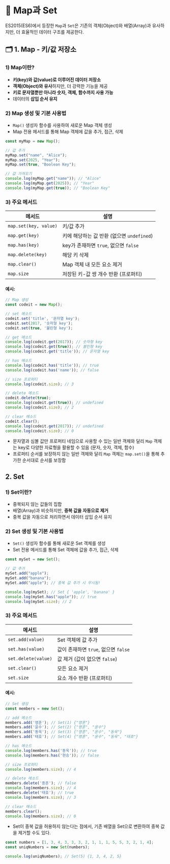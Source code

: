 # 📌 Map과 Set
ES2015(ES6)에서 등장한 `Map`과 `Set`은 기존의 객체(Object)와 배열(Array)과 유사하지만, 더 효율적인 데이터 구조를 제공한다.

## 🗂 1. Map - 키/값 저장소

### 1) Map이란?
- **키(key)와 값(value)로 이루어진 데이터 저장소**
- **객체(Object)와 유사**하지만, 더 강력한 기능을 제공
- **키로 문자열뿐만 아니라 숫자, 객체, 함수까지 사용 가능**
- 데이터의 **삽입 순서 유지**

### 2) Map 생성 및 기본 사용법

- `Map()` 생성자 함수를 사용하여 새로운 Map 객체 생성
- Map 전용 메서드를 통해 Map 객체에 값을 추가, 접근, 삭제

```js
const myMap = new Map();

// 값 추가
myMap.set("name", "Alice");
myMap.set(2025, "Year");
myMap.set(true, "Boolean Key");

// 값 가져오기
console.log(myMap.get("name")); // "Alice"
console.log(myMap.get(2025)); // "Year"
console.log(myMap.get(true)); // "Boolean Key"
```

### 3) 주요 메서드

| 메서드                   | 설명                             |
| --------------------- | ------------------------------ |
| `map.set(key, value)` | 키/값 추가                         |
| `map.get(key)`        | 키에 해당하는 값 반환 (없으면 `undefined`) |
| `map.has(key)`        | key가 존재하면 `true`, 없으면 `false`  |
| `map.delete(key)`     | 해당 키 삭제                        |
| `map.clear()`         | Map 객체 내 모든 요소 제거              |
| `map.size`            | 저장된 키-값 쌍 개수 반환 (프로퍼티)         |

#### 예시: 

```js
// Map 생성
const codeit = new Map();

// set 메소드
codeit.set('title', '문자열 key');
codeit.set(2017, '숫자형 key');
codeit.set(true, '불린형 key');

// get 메소드
console.log(codeit.get(2017)); // 숫자형 key
console.log(codeit.get(true)); // 불린형 key
console.log(codeit.get('title')); // 문자열 key

// has 메소드
console.log(codeit.has('title')); // true
console.log(codeit.has('name')); // false

// size 프로퍼티
console.log(codeit.size); // 3

// delete 메소드
codeit.delete(true);
console.log(codeit.get(true)); // undefined
console.log(codeit.size); // 2

// clear 메소드
codeit.clear();
console.log(codeit.get(2017)); // undefined
console.log(codeit.size); // 0
```

- 문자열과 심볼 값만 프로퍼티 네임으로 사용할 수 있는 일반 객체와 달리
  `Map` 객체는 key로 다양한 자료형을 활용할 수 있음 (문자, 숫자, 객체, 함수)
- 프로퍼티 순서를 보장하지 않는 일반 객체와 달리
  `Map` 객체는 `map.set()`을 통해 추가한 순서대로 순서를 보장함

## 2. Set

### 1) Set이란?

- 중복되지 않는 값들의 집합
- 배열(Array)과 비슷하지만, **중복 값을 자동으로 제거**
- 중복 값을 자동으로 처리하면서 데이터 삽입 순서 유지

### 2) Set 생성 및 기본 사용법
- `Set()` 생성자 함수를 통해 새로운 Set 객체를 생성
- Set 전용 메서드를 통해 Set 객체에 값을 추가, 접근, 삭제

```js
const mySet = new Set();

// 값 추가
mySet.add("apple");
mySet.add("banana");
mySet.add("apple"); // 중복 값 추가 시 무시됨!

console.log(mySet); // Set { 'apple', 'banana' }
console.log(mySet.has("apple")); // true
console.log(mySet.size); // 2
```

### 3) 주요 메서드
| 메서드                 | 설명                          |
| ------------------- | --------------------------- |
| `set.add(value)`    | Set 객체에 값 추가                |
| `set.has(value)`    | 값이 존재하면 `true`, 없으면 `false` |
| `set.delete(value)` | 값 제거 (값이 없으면 `false`)       |
| `set.clear()`       | 모든 요소 제거                    |
| `set.size`          | 요소 개수 반환 (프로퍼티)             |

#### 예시:

```js
// Set 생성
const members = new Set();

// add 메소드
members.add('영훈'); // Set(1) {"영훈"}
members.add('윤수'); // Set(2) {"영훈", "윤수"}
members.add('동욱'); // Set(3) {"영훈", "윤수", "동욱"}
members.add('태호'); // Set(4) {"영훈", "윤수", "동욱", "태호"}

// has 메소드
console.log(members.has('동욱')); // true
console.log(members.has('현승')); // false

// size 프로퍼티
console.log(members.size); // 4

// delete 메소드
members.delete('종훈'); // false
console.log(members.size); // 4
members.delete('태호'); // true
console.log(members.size); // 3

// clear 메소드
members.clear();
console.log(members.size); // 0
```

- Set이 중복 값을 허용하지 않는다는 점에서, 기존 배열을 Set으로 변환하여 중복 값을 제거할 수도 있다.

```js
const numbers = [1, 3, 4, 3, 3, 3, 2, 1, 1, 1, 5, 5, 3, 2, 1, 4];
const uniqNumbers = new Set(numbers);

console.log(uniqNumbers); // Set(5) {1, 3, 4, 2, 5}
```
